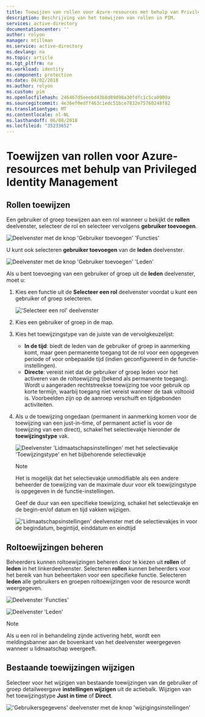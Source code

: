 ```yaml
---
title: Toewijzen van rollen voor Azure-resources met behulp van Privileged Identity Management | Microsoft Docs
description: Beschrijving van het toewijzen van rollen in PIM.
services: active-directory
documentationcenter: ''
author: rolyon
manager: mtillman
ms.service: active-directory
ms.devlang: na
ms.topic: article
ms.tgt_pltfrm: na
ms.workload: identity
ms.component: protection
ms.date: 04/02/2018
ms.author: rolyon
ms.custom: pim
ms.openlocfilehash: 246467d5eeebd43b8d89d98a30fdfc1c5ca0909a
ms.sourcegitcommit: 4e36ef0edff463c1edc51bce7832e75760248f82
ms.translationtype: MT
ms.contentlocale: nl-NL
ms.lasthandoff: 06/08/2018
ms.locfileid: "35233652"
---
```

# <a name="assign-roles-for-azure-resources-by-using-privileged-identity-management"></a>Toewijzen van rollen voor Azure-resources met behulp van Privileged Identity Management

## <a name="assign-roles"></a>Rollen toewijzen

Een gebruiker of groep toewijzen aan een rol wanneer u bekijkt de **rollen** deelvenster, selecteer de rol en selecteer vervolgens **gebruiker toevoegen**. 

![Deelvenster met de knop 'Gebruiker toevoegen' 'Functies'](media/azure-pim-resource-rbac/rbac-assign-roles-1.png)

U kunt ook selecteren **gebruiker toevoegen** van de **leden** deelvenster.

![Deelvenster met de knop 'Gebruiker toevoegen' 'Leden'](media/azure-pim-resource-rbac/rbac-assign-roles-2.png)


Als u bent toevoeging van een gebruiker of groep uit de **leden** deelvenster, moet u: 

1. Kies een functie uit de **Selecteer een rol** deelvenster voordat u kunt een gebruiker of groep selecteren.

   !['Selecteer een rol' deelvenster](media/azure-pim-resource-rbac/rbac-assign-roles-select-role.png)

2. Kies een gebruiker of groep in de map.

3. Kies het toewijzingstype van de juiste van de vervolgkeuzelijst: 

   - **In de tijd**: biedt de leden van de gebruiker of groep in aanmerking komt, maar geen permanente toegang tot de rol voor een opgegeven periode of voor onbepaalde tijd (indien geconfigureerd in de functie-instellingen). 
   - **Directe**: vereist niet dat de gebruiker of groep leden voor het activeren van de roltoewijzing (bekend als permanente toegang). Wordt u aangeraden rechtstreekse toewijzing toe voor gebruik op korte termijn, waarbij toegang niet vereist wanneer de taak voltooid is. Voorbeelden zijn op de aanroep verschuift en tijdgebonden activiteiten.

4. Als u de toewijzing ongedaan (permanent in aanmerking komen voor de toewijzing van een just-in-time, of permanent actief is voor de toewijzing van een direct), schakel het selectievakje hieronder de **toewijzingstype** vak.

   ![Deelvenster 'Lidmaatschapsinstellingen' met het selectievakje 'Toewijzingstype' en het bijbehorende selectievakje](media/azure-pim-resource-rbac/rbac-assign-roles-settings.png)

   >[!NOTE]
   >Het is mogelijk dat het selectievakje unmodifiable als een andere beheerder de toewijzing van de maximale duur voor elk toewijzingstype is opgegeven in de functie-instellingen.

   Geef de duur van een specifieke toewijzing, schakel het selectievakje en de begin-en/of datum en tijd vakken wijzigen.

   !['Lidmaatschapsinstellingen' deelvenster met de selectievakjes in voor de begindatum, begintijd, einddatum en eindtijd](media/azure-pim-resource-rbac/rbac-assign-roles-duration.png)


## <a name="manage-role-assignments"></a>Roltoewijzingen beheren

Beheerders kunnen roltoewijzingen beheren door te kiezen uit **rollen** of **leden** in het linkerdeelvenster. Selecteren **rollen** kunnen beheerders voor het bereik van hun beheertaken voor een specifieke functie. Selecteren **leden** alle gebruikers en groepen roltoewijzingen voor de resource wordt weergegeven.

![Deelvenster 'Functies'](media/azure-pim-resource-rbac/rbac-assign-roles-roles.png)

![Deelvenster 'Leden'](media/azure-pim-resource-rbac/rbac-assign-roles-members.png)

>[!NOTE]
Als u een rol in behandeling zijnde activering hebt, wordt een meldingsbanner aan de bovenkant van het deelvenster weergegeven wanneer u lidmaatschap weergeeft.


## <a name="modify-existing-assignments"></a>Bestaande toewijzingen wijzigen

Selecteer voor het wijzigen van bestaande toewijzingen van de gebruiker of groep detailweergave **instellingen wijzigen** uit de actiebalk. Wijzigen van het toewijzingstype **Just in time** of **Direct**.

!['Gebruikersgegevens' deelvenster met de knop 'wijzigingsinstellingen'](media/azure-pim-resource-rbac/rbac-assign-role-manage.png)
